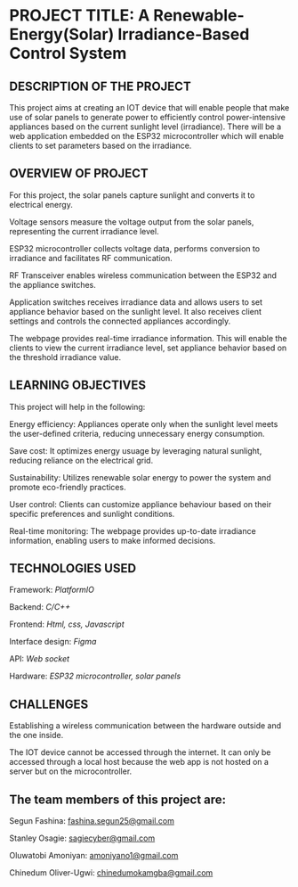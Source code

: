 # PROJECT TITLE: **A Renewable-Energy(Solar) Irradiance-Based Control System**

## DESCRIPTION OF THE PROJECT
This project aims at creating an IOT device that will enable people that make use of solar panels to generate power to efficiently control power-intensive appliances based on the current sunlight level (irradiance). There will be a web application embedded on the ESP32 microcontroller which will enable clients to set parameters based on the irradiance.

## OVERVIEW OF PROJECT
For this project, the solar panels capture sunlight and converts it to electrical energy.

Voltage sensors measure the voltage output from the solar panels, representing the current irradiance level.

ESP32 microcontroller collects voltage data, performs conversion to irradiance and facilitates RF communication.

RF Transceiver enables wireless communication between the ESP32 and the appliance switches.

Application switches receives irradiance data and allows users to set appliance behavior based on the sunlight level. It also receives client settings and controls the connected appliances accordingly.

The webpage provides real-time irradiance information. This will enable the clients to view the current irradiance level, set appliance behavior based on the threshold irradiance value.

## LEARNING OBJECTIVES
This project will help in the following:

Energy efficiency: Appliances operate only when the sunlight level meets the user-defined criteria, reducing unnecessary energy consumption.

Save cost: It optimizes energy usuage by leveraging natural sunlight, reducing reliance on the electrical grid.

Sustainability: Utilizes renewable solar energy to power the system and promote eco-friendly practices.

User control: Clients can customize appliance behaviour based on their specific preferences and sunlight conditions.

Real-time monitoring: The webpage provides up-to-date irradiance information, enabling users to make informed decisions.

## TECHNOLOGIES USED
Framework: *PlatformIO*

Backend: *C/C++*

Frontend: *Html, css, Javascript*

Interface design: *Figma*

API: *Web socket*

Hardware: *ESP32 microcontroller, solar panels*

## CHALLENGES
Establishing a wireless communication between the hardware outside and the one inside.

The IOT device cannot be accessed through the internet. It can only be accessed through a local host because the web app is not hosted on a server but on the microcontroller. 

## The team members of this project are:
Segun Fashina: fashina.segun25@gmail.com

Stanley Osagie: sagiecyber@gmail.com

Oluwatobi Amoniyan: amoniyano1@gmail.com

Chinedum Oliver-Ugwi: chinedumokamgba@gmail.com
